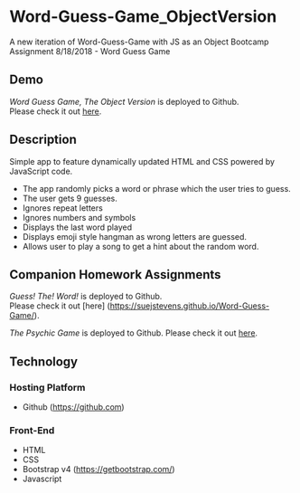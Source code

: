 # Word-Guess-Game_ObjectVersion
A new iteration of Word-Guess-Game with JS as an Object
Bootcamp Assignment 8/18/2018 - Word Guess Game

## Demo
*Word Guess Game, The Object Version* is deployed to Github.     
 Please check it out [here](https://suejstevens.github.io/Word-Guess-Game_ObjectVersion/).

## Description
Simple app to feature dynamically updated HTML and CSS powered by JavaScript code.

* The app randomly picks a word or phrase which the user tries to guess.
* The user gets 9 guesses.
* Ignores repeat letters
* Ignores numbers and symbols
* Displays the last word played
* Displays emoji style hangman as wrong letters are guessed.
* Allows user to play a song to get a hint about the random word.

## Companion Homework Assignments
*Guess! The! Word!* is deployed to Github.     
 Please check it out [here] (https://suejstevens.github.io/Word-Guess-Game/). 

*The Psychic Game* is deployed to Github.  Please check it out [here](https://suejstevens.github.io/Psychic-Game/).    

## Technology
### Hosting Platform
  * Github (https://github.com)
### Front-End
  * HTML
  * CSS
  * Bootstrap v4 (https://getbootstrap.com/)
  * Javascript
